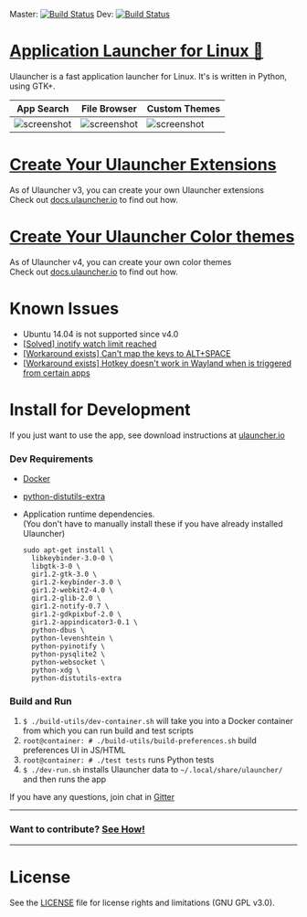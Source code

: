 Master: [![Build Status](https://travis-ci.org/Ulauncher/Ulauncher.svg?branch=master)](https://travis-ci.org/Ulauncher/Ulauncher)
Dev: [![Build Status](https://travis-ci.org/Ulauncher/Ulauncher.svg?branch=dev)](https://travis-ci.org/Ulauncher/Ulauncher)


[Application Launcher for Linux 🐧](http://ulauncher.io)
================================

Ulauncher is a fast application launcher for Linux. It's is written in Python, using GTK+.

| App Search | File Browser | Custom Themes |
---|---|---
|![screenshot](http://i.imgur.com/8FpJLGG.png?1)|![screenshot](http://i.imgur.com/wJvXSmP.png?1)|![screenshot](http://i.imgur.com/2a4GCW7.png?1)|


[Create Your Ulauncher Extensions](http://docs.ulauncher.io/)
==============================================================

As of Ulauncher v3, you can create your own Ulauncher extensions  
Check out [docs.ulauncher.io](http://docs.ulauncher.io/) to find out how.


[Create Your Ulauncher Color themes](http://docs.ulauncher.io/en/latest/themes/themes.html)
==============================================================

As of Ulauncher v4, you can create your own color themes  
Check out [docs.ulauncher.io](http://docs.ulauncher.io/en/latest/themes/themes.html) to find out how.


Known Issues
============

* Ubuntu 14.04 is not supported since v4.0
* [[Solved] inotify watch limit reached](https://github.com/Ulauncher/Ulauncher/issues/51)
* [[Workaround exists] Can't map the keys to ALT+SPACE](https://github.com/Ulauncher/Ulauncher/issues/100)
* [[Workaround exists] Hotkey doesn't work in Wayland when is triggered from certain apps](https://github.com/Ulauncher/Ulauncher/issues/183)


Install for Development
=======================

If you just want to use the app, see download instructions at [ulauncher.io](http://ulauncher.io)

### Dev Requirements

* [Docker](https://docs.docker.com/engine/installation/)
* [python-distutils-extra](https://launchpad.net/python-distutils-extra)
* Application runtime dependencies.  
  (You don't have to manually install these if you have already installed Ulauncher)  
  
  ```
  sudo apt-get install \
    libkeybinder-3.0-0 \
    libgtk-3-0 \
    gir1.2-gtk-3.0 \
    gir1.2-keybinder-3.0 \
    gir1.2-webkit2-4.0 \
    gir1.2-glib-2.0 \
    gir1.2-notify-0.7 \
    gir1.2-gdkpixbuf-2.0 \
    gir1.2-appindicator3-0.1 \
    python-dbus \
    python-levenshtein \
    python-pyinotify \
    python-pysqlite2 \
    python-websocket \
    python-xdg \
    python-distutils-extra
  ```

### Build and Run
1. `$ ./build-utils/dev-container.sh` will take you into a Docker container from which you can run build and test scripts
2. `root@container: # ./build-utils/build-preferences.sh` build preferences UI in JS/HTML
3. `root@container: # ./test tests` runs Python tests
4. `$ ./dev-run.sh` installs Ulauncher data to `~/.local/share/ulauncher/` and then runs the app

If you have any questions, join chat in [Gitter](https://gitter.im/Ulauncher/General)

***
### Want to contribute? [See How!](https://github.com/Ulauncher/Ulauncher/wiki/Code-Contribution)
***

License
=======

See the [LICENSE](LICENSE) file for license rights and limitations (GNU GPL v3.0).
